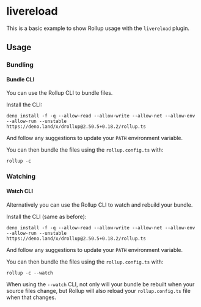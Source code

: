 # livereload

This is a basic example to show Rollup usage with the `livereload` plugin.

## Usage

### Bundling

#### Bundle CLI

You can use the Rollup CLI to bundle files.

Install the CLI:

```console
deno install -f -q --allow-read --allow-write --allow-net --allow-env --allow-run --unstable https://deno.land/x/drollup@2.50.5+0.18.2/rollup.ts
```

And follow any suggestions to update your `PATH` environment variable.

You can then bundle the files using the `rollup.config.ts` with:

```console
rollup -c
```

### Watching

#### Watch CLI

Alternatively you can use the Rollup CLI to watch and rebuild your bundle.

Install the CLI (same as before):

```console
deno install -f -q --allow-read --allow-write --allow-net --allow-env --allow-run --unstable https://deno.land/x/drollup@2.50.5+0.18.2/rollup.ts
```

And follow any suggestions to update your `PATH` environment variable.

You can then bundle the files using the `rollup.config.ts` with:

```console
rollup -c --watch
```

When using the `--watch` CLI, not only will your bundle be rebuilt when your
source files change, but Rollup will also reload your `rollup.config.ts` file
when that changes.
